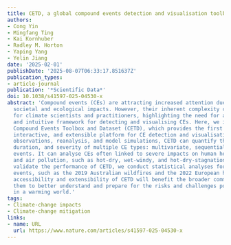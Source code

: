 ```yaml
---
title: CETD, a global compound events detection and visualisation toolbox and dataset
authors:
- Cong Yin
- Mingfang Ting
- Kai Kornhuber
- Radley M. Horton
- Yaping Yang
- Yelin Jiang
date: '2025-02-01'
publishDate: '2025-08-07T06:33:17.851637Z'
publication_types:
- article-journal
publication: '*Scientific Data*'
doi: 10.1038/s41597-025-04530-x
abstract: 'Compound events (CEs) are attracting increased attention due to their significant
  societal and ecological impacts. However, their inherent complexity can pose challenges
  for climate scientists and practitioners, highlighting the need for a more approachable
  and intuitive framework for detecting and visualising CEs. Here, we introduce the
  Compound Events Toolbox and Dataset (CETD), which provides the first integrated,
  interactive, and extensible platform for CE detection and visualisation. Employing
  observations, reanalysis, and model simulations, CETD can quantify the frequency,
  duration, and severity of multiple CE types: multivariate, sequential, and concurrent
  events. It can analyse CEs often linked to severe impacts on human health, wildfires,
  and air pollution, such as hot-dry, wet-windy, and hot-dry-stagnation events. To
  validate the performance of CETD, we conduct statistical analyses for several high-impact
  events, such as the 2019 Australian wildfires and the 2022 European heatwaves. The
  accessibility and extensibility of CETD will benefit the broader community by enabling
  them to better understand and prepare for the risks and challenges posed by CEs
  in a warming world.'
tags:
- Climate-change impacts
- Climate-change mitigation
links:
- name: URL
  url: https://www.nature.com/articles/s41597-025-04530-x
---
```

